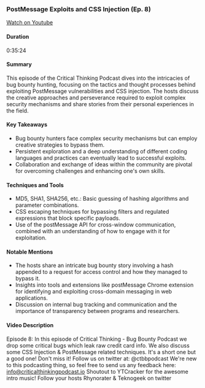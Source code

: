 ### PostMessage Exploits and CSS Injection (Ep. 8)

[Watch on Youtube](https://www.youtube.com/watch?v=Iydb68F5nH0)

#### Duration
0:35:24 

#### Summary
This episode of the Critical Thinking Podcast dives into the intricacies of bug bounty hunting, focusing on the tactics and thought processes behind exploiting PostMessage vulnerabilities and CSS injection. The hosts discuss the creative approaches and perseverance required to exploit complex security mechanisms and share stories from their personal experiences in the field.

#### Key Takeaways
- Bug bounty hunters face complex security mechanisms but can employ creative strategies to bypass them.
- Persistent exploration and a deep understanding of different coding languages and practices can eventually lead to successful exploits.
- Collaboration and exchange of ideas within the community are pivotal for overcoming challenges and enhancing one's own skills.

#### Techniques and Tools
- MD5, SHA1, SHA256, etc.: Basic guessing of hashing algorithms and parameter combinations.
- CSS escaping techniques for bypassing filters and regulated expressions that block specific payloads.
- Use of the postMessage API for cross-window communication, combined with an understanding of how to engage with it for exploitation.

#### Notable Mentions
- The hosts share an intricate bug bounty story involving a hash appended to a request for access control and how they managed to bypass it.
- Insights into tools and extensions like postMessage Chrome extension for identifying and exploiting cross-domain messaging in web applications.
- Discussion on internal bug tracking and communication and the importance of transparency between programs and researchers.

#### Video Description
Episode 8: In this episode of Critical Thinking - Bug Bounty Podcast we drop some critical bugs which leak raw credit card info. We also discuss some CSS Injection & PostMessage related techniques. It's a short one but a good one! Don't miss it!
Follow us on twitter at: @ctbbpodcast
We're new to this podcasting thing, so feel free to send us any feedback here: info@criticalthinkingpodcast.io
Shoutout to YTCracker for the awesome intro music!
Follow your hosts Rhynorater & Teknogeek on twitter

